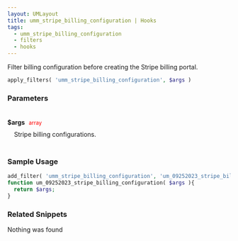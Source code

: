 ```yaml
---
layout: UMLayout
title: umm_stripe_billing_configuration | Hooks
tags: 
  - umm_stripe_billing_configuration
  - filters
  - hooks
---
```

Filter billing configuration before creating the Stripe billing portal.
``` php
apply_filters( 'umm_stripe_billing_configuration', $args )
```
<div class='hook-sep'></div>

### Parameters

<div style='padding: 20px 0px 10px;'>
<strong>$args</strong> <span style='color:red;font-size:12px;padding: 0px 5px 0px 5px' >array</span>
<div style="margin-left:10px;padding: 10px 5px">Stripe billing configurations.</div>
</div>
<div class='hook-sep'></div>



### Sample Usage

``` php
add_filter( 'umm_stripe_billing_configuration', 'um_09252023_stripe_billing_configuration ', 10, 1 )
function um_09252023_stripe_billing_configuration( $args ){
  return $args;
}
```
<div class='hook-sep'></div>



### Related Snippets

Nothing was found

